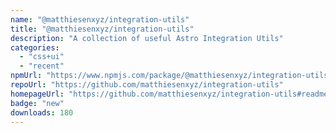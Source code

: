 ```yaml
---
name: "@matthiesenxyz/integration-utils"
title: "@matthiesenxyz/integration-utils"
description: "A collection of useful Astro Integration Utils"
categories:
  - "css+ui"
  - "recent"
npmUrl: "https://www.npmjs.com/package/@matthiesenxyz/integration-utils"
repoUrl: "https://github.com/matthiesenxyz/integration-utils"
homepageUrl: "https://github.com/matthiesenxyz/integration-utils#readme"
badge: "new"
downloads: 180
---
```

